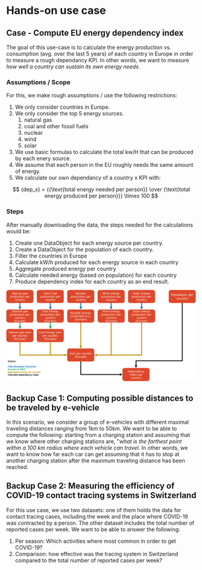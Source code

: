 # Hands-on use case

## Case - Compute EU energy dependency index

The goal of this use-case is to calculate the energy production vs. consumption (avg. over the last 5 years) of each country in Europe in order to measure a rough dependancy KPI. In other words, we want to measure *how well a country can sustain its own energy needs*.

### Assumptions / Scope

For this, we make rough assumptions / use the following restrictions:
1. We only consider countries in Europe.
2. We only consider the top 5 energy sources. 
    1. natural gas
    2. coal and other fossil fuels
    3. nuclear
    4. wind
    5. solar
3. We use basic formulas to calculate the total kw/H that can be produced by each enery source. 
4. We assume that each person in the EU roughly needs the same amount of energy.
5. We calculate our own dependancy of a country x KPI with: 

$$ {dep_x} = {{\text{total energy needed per person}} \over {\text{total energy produced per person}}} \times 100 $$ 

### Steps

After manually downloading the data, the steps needed for the calculations would be:
1. Create one DataObject for each energy source per country.
2. Create a DataObject for the population of each country. 
3. Filter the countries in Europe
4. Calculate kW/h produced for each energy source in each country
5. Aggregate produced energy per country
6. Calculate needed energy (based on population) for each country
7. Produce dependency index for each country as an end result. 

![Data Pipeline](flow.png)



## Backup Case 1: Computing possible distances to be traveled by e-vehicle

In this scenario, we consider a group of e-vehicles with different maximal traveling distances ranging from 1km to 50km. We want to be able to compute the following: starting from a charging station and assuming that we know where other charging stations are, "*what is the farthest point within a 100 km radius where each vehicle can travel*. In other words, we want to know how far each car can get assuming that it has to stop at another charging station after the maximum traveling distance has been reached.




## Backup Case 2: Measuring the efficiency of COVID-19 contact tracing systems in Switzerland

For this use case, we use two datasets: one of them holds the data for contact tracing cases, including the week and the place where COVID-19 was contracted by a person. The other dataset includes the total number of reported cases per week. We want to be able to answer the following:

1. Per season: Which activities where most common in order to get COVID-19?
2. Comparison: how effective was the tracing system in Switzerland compared to the total number of reported cases per week?

